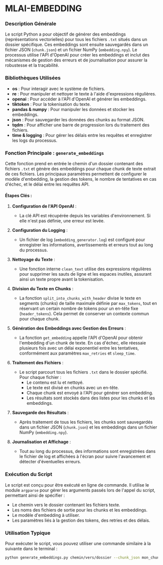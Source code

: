 # MLAI-EMBEDDING

### **Description Générale**
Le script Python a pour objectif de générer des embeddings (représentations vectorielles) pour tous les fichiers `.txt` situés dans un dossier spécifique. Ces embeddings sont ensuite sauvegardés dans un fichier JSON (`chunk.json`) et un fichier NumPy (`embedding.npy`). Le processus utilise l'API d'OpenAI pour créer les embeddings et inclut des mécanismes de gestion des erreurs et de journalisation pour assurer la robustesse et la traçabilité.

### **Bibliothèques Utilisées**
- **os** : Pour interagir avec le système de fichiers.
- **re** : Pour manipuler et nettoyer le texte à l'aide d'expressions régulières.
- **openai** : Pour accéder à l'API d'OpenAI et générer les embeddings.
- **tiktoken** : Pour la tokenisation du texte.
- **pandas & numpy** : Pour manipuler les données et stocker les embeddings.
- **json** : Pour sauvegarder les données des chunks au format JSON.
- **tqdm** : Pour afficher une barre de progression lors du traitement des fichiers.
- **time & logging** : Pour gérer les délais entre les requêtes et enregistrer les logs du processus.

### **Fonction Principale : `generate_embeddings`**
Cette fonction prend en entrée le chemin d'un dossier contenant des fichiers `.txt` et génère des embeddings pour chaque chunk de texte extrait de ces fichiers. Les principaux paramètres permettent de configurer le modèle d'embedding, la gestion des tokens, le nombre de tentatives en cas d'échec, et le délai entre les requêtes API.

#### **Étapes Clés :**
1. **Configuration de l'API OpenAI** :
   - La clé API est récupérée depuis les variables d'environnement. Si elle n'est pas définie, une erreur est levée.
   
2. **Configuration du Logging** :
   - Un fichier de log (`embedding_generator.log`) est configuré pour enregistrer les informations, avertissements et erreurs tout au long du processus.
   
3. **Nettoyage du Texte** :
   - Une fonction interne `clean_text` utilise des expressions régulières pour supprimer les sauts de ligne et les espaces inutiles, assurant ainsi un texte propre avant la tokenisation.

4. **Division du Texte en Chunks** :
   - La fonction `split_into_chunks_with_header` divise le texte en segments (chunks) de taille maximale définie par `max_tokens`, tout en réservant un certain nombre de tokens pour un en-tête fixe (`header_tokens`). Cela permet de conserver un contexte commun pour chaque chunk.

5. **Génération des Embeddings avec Gestion des Erreurs** :
   - La fonction `get_embedding` appelle l'API d'OpenAI pour obtenir l'embedding d'un chunk de texte. En cas d'échec, elle réessaie plusieurs fois avec un délai exponentiel entre les tentatives, conformément aux paramètres `max_retries` et `sleep_time`.

6. **Traitement des Fichiers** :
   - Le script parcourt tous les fichiers `.txt` dans le dossier spécifié. Pour chaque fichier :
     - Le contenu est lu et nettoyé.
     - Le texte est divisé en chunks avec un en-tête.
     - Chaque chunk est envoyé à l'API pour générer son embedding.
     - Les résultats sont stockés dans des listes pour les chunks et les embeddings.

7. **Sauvegarde des Résultats** :
   - Après traitement de tous les fichiers, les chunks sont sauvegardés dans un fichier JSON (`chunk.json`) et les embeddings dans un fichier NumPy (`embedding.npy`).

8. **Journalisation et Affichage** :
   - Tout au long du processus, des informations sont enregistrées dans le fichier de log et affichées à l'écran pour suivre l'avancement et détecter d'éventuelles erreurs.

### **Exécution du Script**
Le script est conçu pour être exécuté en ligne de commande. Il utilise le module `argparse` pour gérer les arguments passés lors de l'appel du script, permettant ainsi de spécifier :
- Le chemin vers le dossier contenant les fichiers texte.
- Les noms des fichiers de sortie pour les chunks et les embeddings.
- Le modèle d'embedding à utiliser.
- Les paramètres liés à la gestion des tokens, des retries et des délais.

### **Utilisation Typique**
Pour exécuter le script, vous pouvez utiliser une commande similaire à la suivante dans le terminal :
```bash
python generate_embeddings.py chemin/vers/dossier --chunk_json mon_chunk.json --embedding_npy mes_embeddings.npy --model text-embedding-ada-002 --max_tokens 400 --header_tokens 100 --max_retries 5 --sleep_time 1
```
